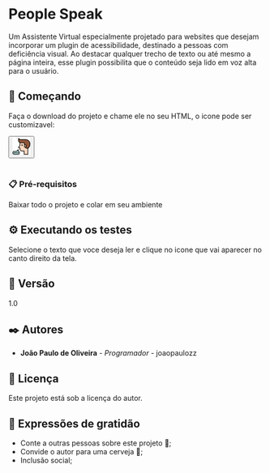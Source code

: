 # People Speak

Um Assistente Virtual especialmente projetado para websites que desejam incorporar um plugin de acessibilidade, destinado a pessoas com deficiência visual. Ao destacar qualquer trecho de texto ou até mesmo a página inteira, esse plugin possibilita que o conteúdo seja lido em voz alta para o usuário.

## 🚀 Começando

Faça o download do projeto e chame ele no seu HTML, o icone pode ser customizavel:
    <div class="pessoaLer">
            <button id="lerTexto" title="Ler Texto">
                <img src="img/pessoafalar.png" width="35"/>
            </button>
        </div>   
    <script src="js/script.js"></script>

### 📋 Pré-requisitos

Baixar todo o projeto e colar em seu ambiente

## ⚙️ Executando os testes

Selecione o texto que voce deseja ler e clique no icone que vai aparecer no canto direito da tela.

## 📌 Versão

1.0

## ✒️ Autores

* **João Paulo de Oliveira** - *Programador* - joaopaulozz
## 📄 Licença

Este projeto está sob a licença do autor.

## 🎁 Expressões de gratidão

* Conte a outras pessoas sobre este projeto 📢;
* Convide o autor para uma cerveja 🍺;
* Inclusão social;